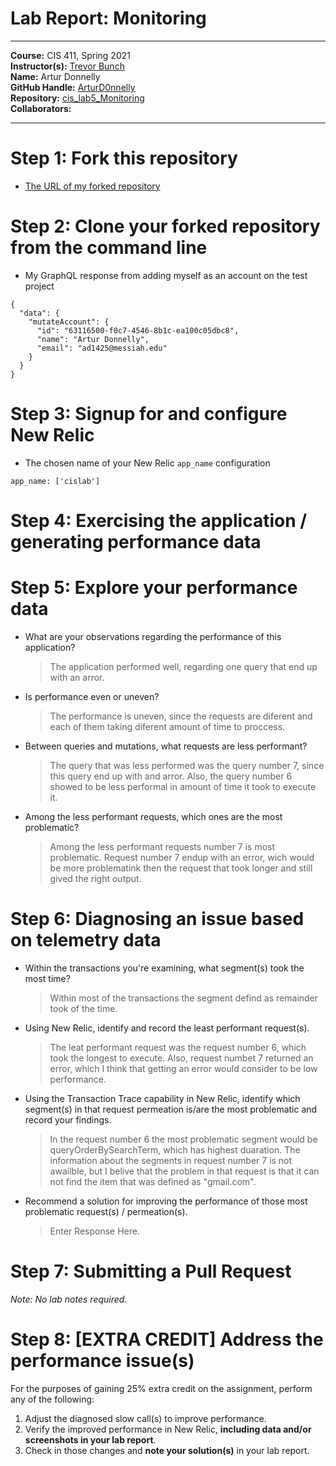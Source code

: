 # Lab Report: Monitoring
___
**Course:** CIS 411, Spring 2021  
**Instructor(s):** [Trevor Bunch](https://github.com/trevordbunch)  
**Name:** Artur Donnelly  
**GitHub Handle:** [ArturD0nnelly](https://github.com/ArturD0nnelly)  
**Repository:** [cis_lab5_Monitoring](https://github.com/ArturD0nnelly/cis411_lab5_Monitoring)  
**Collaborators:** 
___

# Step 1: Fork this repository
- [The URL of my forked repository](https://github.com/ArturD0nnelly/cis411_lab5_Monitoring)

# Step 2: Clone your forked repository from the command line
- My GraphQL response from adding myself as an account on the test project
```
{
  "data": {
    "mutateAccount": {
      "id": "63116500-f0c7-4546-8b1c-ea100c05dbc8",
      "name": "Artur Donnelly",
      "email": "ad1425@messiah.edu"
    }
  }
}
```

# Step 3: Signup for and configure New Relic
- The chosen name of your New Relic ```app_name``` configuration
```
app_name: ['cislab']
```

# Step 4: Exercising the application / generating performance data



# Step 5: Explore your performance data
* What are your observations regarding the performance of this application? 
  > The application performed well, regarding one query that end up with an arror.
* Is performance even or uneven? 
  > The performance is uneven, since the requests are diferent and each of them taking diferent amount of time to proccess.
* Between queries and mutations, what requests are less performant? 
  > The query that was less performed was the query number 7, since this query end up with and arror. Also, the query number 6 showed to be less performal in amount of time it took to execute it. 
* Among the less performant requests, which ones are the most problematic?
  > Among the less performant requests number 7 is most problematic. Request number 7 endup with an error, wich would be more problematink then the request that took longer and still gived the right output.

# Step 6: Diagnosing an issue based on telemetry data
* Within the transactions you're examining, what segment(s) took the most time?
  > Within most of the transactions the segment defind as remainder took of the time.
* Using New Relic, identify and record the least performant request(s).
  > The leat performant request was the request number 6, which took the longest to execute. Also, request numbet 7 returned an error, which I think that getting an error would consider to be low performance.
* Using the Transaction Trace capability in New Relic, identify which segment(s) in that request permeation is/are the most problematic and record your findings.
  > In the request number 6 the most problematic segment would be queryOrderBySearchTerm, which has highest duaration. The information about the segments in request number 7 is not awailble, but I belive that the problem in that request is that it can not find the item that was defined as "gmail.com". 
* Recommend a solution for improving the performance of those most problematic request(s) / permeation(s).
  > Enter Response Here.

# Step 7: Submitting a Pull Request
_Note: No lab notes required._

# Step 8: [EXTRA CREDIT] Address the performance issue(s)
For the purposes of gaining 25% extra credit on the assignment, perform any of the following:
1. Adjust the diagnosed slow call(s) to improve performance. 
2. Verify the improved performance in New Relic, **including data and/or screenshots in your lab report**.
2. Check in those changes and **note your solution(s)** in your lab report.